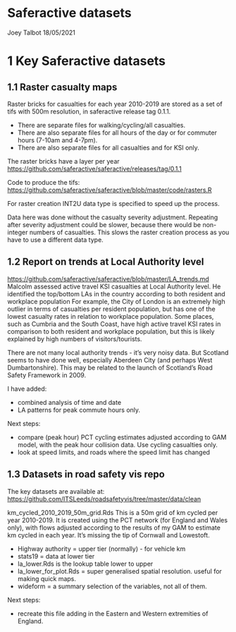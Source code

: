 Saferactive datasets
================
Joey Talbot
18/05/2021

# 1 Key Saferactive datasets

## 1.1 Raster casualty maps

Raster bricks for casualties for each year 2010-2019 are stored as a set
of tifs with 500m resolution, in saferactive release tag 0.1.1.

-   There are separate files for walking/cycling/all casualties.
-   There are also separate files for all hours of the day or for
    commuter hours (7-10am and 4-7pm).
-   There are also separate files for all casualties and for KSI only.

The raster bricks have a layer per year
<https://github.com/saferactive/saferactive/releases/tag/0.1.1>

Code to produce the tifs:
<https://github.com/saferactive/saferactive/blob/master/code/rasters.R>

For raster creation INT2U data type is specified to speed up the
process.

Data here was done without the casualty severity adjustment. Repeating
after severity adjustment could be slower, because there would be
non-integer numbers of casualties. This slows the raster creation
process as you have to use a different data type.

## 1.2 Report on trends at Local Authority level

<https://github.com/saferactive/saferactive/blob/master/LA_trends.md>
Malcolm assessed active travel KSI casualties at Local Authority level.
He identified the top/bottom LAs in the country according to both
resident and workplace population For example, the City of London is an
extremely high outlier in terms of casualties per resident population,
but has one of the lowest casualty rates in relation to workplace
population. Some places, such as Cumbria and the South Coast, have high
active travel KSI rates in comparison to both resident and workplace
population, but this is likely explained by high numbers of
visitors/tourists.

There are not many local authority trends - it’s very noisy data. But
Scotland seems to have done well, especially Aberdeen City (and perhaps
West Dumbartonshire). This may be related to the launch of Scotland’s
Road Safety Framework in 2009.

I have added:

-   combined analysis of time and date
-   LA patterns for peak commute hours only.

Next steps:

-   compare (peak hour) PCT cycling estimates adjusted according to GAM
    model, with the peak hour collision data. Use cycling casualties
    only.
-   look at speed limits, and roads where the speed limit has changed

## 1.3 Datasets in road safety vis repo

The key datasets are available at:
<https://github.com/ITSLeeds/roadsafetyvis/tree/master/data/clean>

km_cycled_2010_2019_50m_grid.Rds This is a 50m grid of km cycled per
year 2010-2019. It is created using the PCT network (for England and
Wales only), with flows adjusted according to the results of my GAM to
estimate km cycled in each year. It’s missing the tip of Cornwall and
Lowestoft.

-   Highway authority = upper tier (normally) - for vehicle km
-   stats19 = data at lower tier
-   la_lower.Rds is the lookup table lower to upper
-   la_lower_for_plot.Rds = super generalised spatial resolution. useful
    for making quick maps.
-   wideform = a summary selection of the variables, not all of them.

Next steps:

-   recreate this file adding in the Eastern and Western extremities of
    England.
